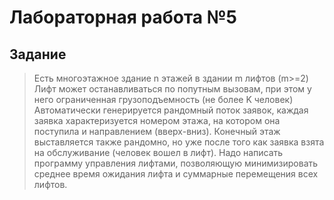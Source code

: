 # Лабораторная работа №5
## Задание
>Есть многоэтажное здание n этажей в здании m лифтов (m>=2)
Лифт может останавливаться по попутным вызовам, при этом у него ограниченная грузоподъемность (не более K человек)
Автоматически генерируется рандомный поток заявок, каждая заявка характеризуется номером этажа, на котором она поступила и направлением (вверх-вниз).
Конечный этаж выставляется также рандомно, но уже после того как заявка взята на обслуживание (человек вошел в лифт).
Надо написать программу управления лифтами, позволяющую минимизировать среднее время ожидания лифта и суммарные перемещения всех лифтов.